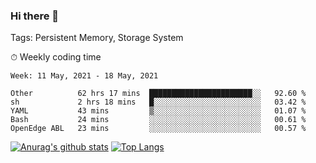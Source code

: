 ### Hi there 👋

Tags: Persistent Memory, Storage System

<!--

[![Anurag's github stats](https://github-readme-stats.vercel.app/api?username=wwyf)](https://github.com/anuraghazra/github-readme-stats)

[![Anurag's github stats](https://github-readme-stats.vercel.app/api?username=wwyf&count_private=true)](https://github.com/anuraghazra/github-readme-stats)


[![Top Langs](https://github-readme-stats.vercel.app/api/top-langs/?username=wwyf&count_private=true&&hide=jupyter%20notebook,html)](https://github.com/anuraghazra/github-readme-stats)



-->


⏱ Weekly coding time

<!--START_SECTION:waka-->
```text
Week: 11 May, 2021 - 18 May, 2021

Other          62 hrs 17 mins  ███████████████████████░░   92.60 % 
sh             2 hrs 18 mins   █░░░░░░░░░░░░░░░░░░░░░░░░   03.42 % 
YAML           43 mins         ▒░░░░░░░░░░░░░░░░░░░░░░░░   01.07 % 
Bash           24 mins         ░░░░░░░░░░░░░░░░░░░░░░░░░   00.61 % 
OpenEdge ABL   23 mins         ░░░░░░░░░░░░░░░░░░░░░░░░░   00.57 % 
```
<!--END_SECTION:waka-->



[![Anurag's github stats](https://github-readme-stats.vercel.app/api?username=wwyf&count_private=true&show_icons=true&hide_border=true)](https://github.com/anuraghazra/github-readme-stats) [![Top Langs](https://github-readme-stats.vercel.app/api/top-langs/?username=wwyf&count_private=true&hide=jupyter%20notebook,html,OpenEdge%20ABL&langs_count=10&layout=compact&hide_border=true)](https://github.com/anuraghazra/github-readme-stats)

<!--

[![willianrod's wakatime stats](https://github-readme-stats.vercel.app/api/wakatime?username=wwyf)](https://github.com/anuraghazra/github-readme-stats)


-->
